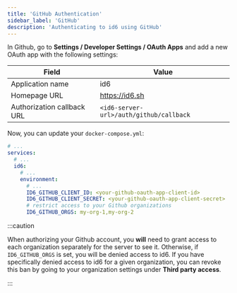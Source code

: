 ```yaml
---
title: 'GitHub Authentication'
sidebar_label: 'GitHub'
description: 'Authenticating to id6 using GitHub'
---
```


In Github, go to **Settings / Developer Settings / OAuth Apps** and add a new OAuth app with the following settings:

| Field | Value |
| ---- | ---- |
| Application name   | id6 | 
| Homepage URL   | https://id6.sh | 
| Authorization callback URL | `<id6-server-url>/auth/github/callback` |

Now, you can update your `docker-compose.yml`:

```yaml
# ...
services:
  # ...
  id6:
    # ...
    environment:
      # ...
      ID6_GITHUB_CLIENT_ID: <your-github-oauth-app-client-id>
      ID6_GITHUB_CLIENT_SECRET: <your-github-oauth-app-client-secret>
      # restrict access to your Github organizations
      ID6_GITHUB_ORGS: my-org-1,my-org-2
```

:::caution

When authorizing your Github account, you **will** need to grant access to each organization separately for the server to see it. Otherwise, if `ID6_GITHUB_ORGS` is set, you will be denied access to id6. If you have specifically denied access to id6 for a given organization, you can revoke this ban by going to your organization settings under **Third party access**.

:::
